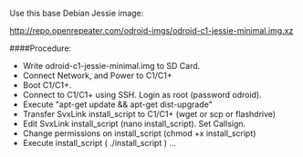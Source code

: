 Use this base Debian Jessie image: 

http://repo.openrepeater.com/odroid-imgs/odroid-c1-jessie-minimal.img.xz

####Procedure:
- Write odroid-c1-jessie-minimal.img to SD Card.
- Connect Network, and Power to C1/C1+
- Boot C1/C1+.   
- Connect to C1/C1+ using SSH.  Login as root (password odroid).
- Execute "apt-get update && apt-get dist-upgrade"
- Transfer SvxLink install_script to C1/C1+  (wget or scp or flashdrive)
- Edit SvxLink install_script (nano install_script). Set Callsign.
- Change permissions on install_script (chmod +x install_script)
- Execute install_script ( ./install_script )
...



